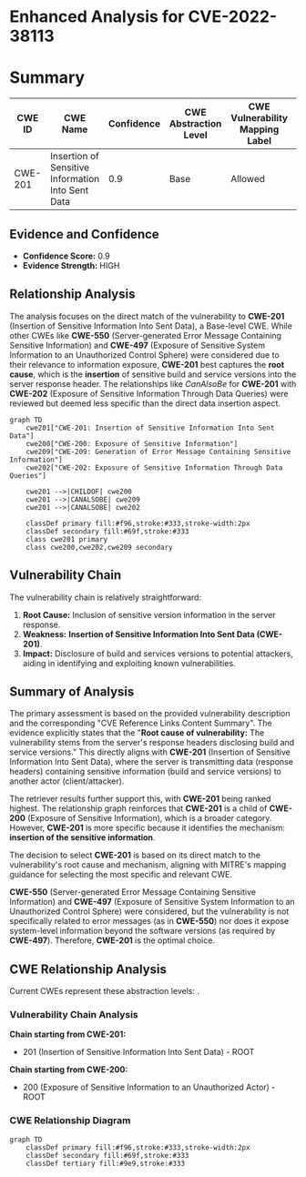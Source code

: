 # Enhanced Analysis for CVE-2022-38113

# Summary
| CWE ID | CWE Name | Confidence | CWE Abstraction Level | CWE Vulnerability Mapping Label | CWE-Vulnerability Mapping Notes |
|---|---|---|---|---|---|
| CWE-201 | Insertion of Sensitive Information Into Sent Data | 0.9 | Base | Allowed | Primary CWE |

## Evidence and Confidence

*   **Confidence Score:** 0.9
*   **Evidence Strength:** HIGH

## Relationship Analysis
The analysis focuses on the direct match of the vulnerability to **CWE-201** (Insertion of Sensitive Information Into Sent Data), a Base-level CWE. While other CWEs like **CWE-550** (Server-generated Error Message Containing Sensitive Information) and **CWE-497** (Exposure of Sensitive System Information to an Unauthorized Control Sphere) were considered due to their relevance to information exposure, **CWE-201** best captures the **root cause**, which is the **insertion** of sensitive build and service versions into the server response header. The relationships like *CanAlsoBe* for **CWE-201** with **CWE-202** (Exposure of Sensitive Information Through Data Queries) were reviewed but deemed less specific than the direct data insertion aspect.

```mermaid
graph TD
    cwe201["CWE-201: Insertion of Sensitive Information Into Sent Data"]
    cwe200["CWE-200: Exposure of Sensitive Information"]
    cwe209["CWE-209: Generation of Error Message Containing Sensitive Information"]
    cwe202["CWE-202: Exposure of Sensitive Information Through Data Queries"]

    cwe201 -->|CHILDOF| cwe200
    cwe201 -->|CANALSOBE| cwe209
    cwe201 -->|CANALSOBE| cwe202

    classDef primary fill:#f96,stroke:#333,stroke-width:2px
    classDef secondary fill:#69f,stroke:#333
    class cwe201 primary
    class cwe200,cwe202,cwe209 secondary
```

## Vulnerability Chain
The vulnerability chain is relatively straightforward:

1.  **Root Cause:** Inclusion of sensitive version information in the server response.
2.  **Weakness:** **Insertion of Sensitive Information Into Sent Data (CWE-201)**.
3.  **Impact:** Disclosure of build and services versions to potential attackers, aiding in identifying and exploiting known vulnerabilities.

## Summary of Analysis
The primary assessment is based on the provided vulnerability description and the corresponding "CVE Reference Links Content Summary". The evidence explicitly states that the "**Root cause of vulnerability:** The vulnerability stems from the server's response headers disclosing build and service versions." This directly aligns with **CWE-201** (Insertion of Sensitive Information Into Sent Data), where the server is transmitting data (response headers) containing sensitive information (build and service versions) to another actor (client/attacker).

The retriever results further support this, with **CWE-201** being ranked highest. The relationship graph reinforces that **CWE-201** is a child of **CWE-200** (Exposure of Sensitive Information), which is a broader category. However, **CWE-201** is more specific because it identifies the mechanism: **insertion of the sensitive information**.

The decision to select **CWE-201** is based on its direct match to the vulnerability's root cause and mechanism, aligning with MITRE's mapping guidance for selecting the most specific and relevant CWE.

**CWE-550** (Server-generated Error Message Containing Sensitive Information) and **CWE-497** (Exposure of Sensitive System Information to an Unauthorized Control Sphere) were considered, but the vulnerability is not specifically related to error messages (as in **CWE-550**) nor does it expose system-level information beyond the software versions (as required by **CWE-497**). Therefore, **CWE-201** is the optimal choice.


## CWE Relationship Analysis

Current CWEs represent these abstraction levels: .


### Vulnerability Chain Analysis

**Chain starting from CWE-201:**
- 201 (Insertion of Sensitive Information Into Sent Data) - ROOT


**Chain starting from CWE-200:**
- 200 (Exposure of Sensitive Information to an Unauthorized Actor) - ROOT



### CWE Relationship Diagram

```mermaid
graph TD
    classDef primary fill:#f96,stroke:#333,stroke-width:2px
    classDef secondary fill:#69f,stroke:#333
    classDef tertiary fill:#9e9,stroke:#333
```